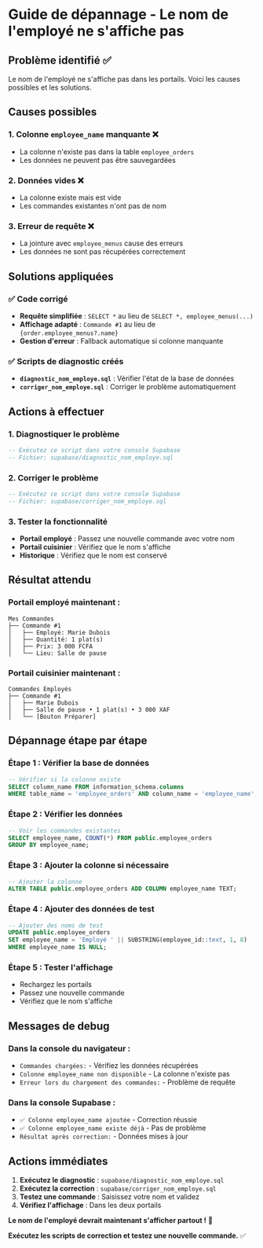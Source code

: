 # Guide de dépannage - Le nom de l'employé ne s'affiche pas

## Problème identifié ✅

Le nom de l'employé ne s'affiche pas dans les portails. Voici les causes possibles et les solutions.

## Causes possibles

### 1. **Colonne `employee_name` manquante** ❌
- La colonne n'existe pas dans la table `employee_orders`
- Les données ne peuvent pas être sauvegardées

### 2. **Données vides** ❌
- La colonne existe mais est vide
- Les commandes existantes n'ont pas de nom

### 3. **Erreur de requête** ❌
- La jointure avec `employee_menus` cause des erreurs
- Les données ne sont pas récupérées correctement

## Solutions appliquées

### ✅ Code corrigé
- **Requête simplifiée** : `SELECT *` au lieu de `SELECT *, employee_menus(...)`
- **Affichage adapté** : `Commande #1` au lieu de `{order.employee_menus?.name}`
- **Gestion d'erreur** : Fallback automatique si colonne manquante

### ✅ Scripts de diagnostic créés
- **`diagnostic_nom_employe.sql`** : Vérifier l'état de la base de données
- **`corriger_nom_employe.sql`** : Corriger le problème automatiquement

## Actions à effectuer

### 1. **Diagnostiquer le problème**
```sql
-- Exécutez ce script dans votre console Supabase
-- Fichier: supabase/diagnostic_nom_employe.sql
```

### 2. **Corriger le problème**
```sql
-- Exécutez ce script dans votre console Supabase
-- Fichier: supabase/corriger_nom_employe.sql
```

### 3. **Tester la fonctionnalité**
- **Portail employé** : Passez une nouvelle commande avec votre nom
- **Portail cuisinier** : Vérifiez que le nom s'affiche
- **Historique** : Vérifiez que le nom est conservé

## Résultat attendu

### **Portail employé maintenant :**
```
Mes Commandes
├── Commande #1
│   ├── Employé: Marie Dubois
│   ├── Quantité: 1 plat(s)
│   ├── Prix: 3 000 FCFA
│   └── Lieu: Salle de pause
```

### **Portail cuisinier maintenant :**
```
Commandes Employés
├── Commande #1
│   ├── Marie Dubois
│   ├── Salle de pause • 1 plat(s) • 3 000 XAF
│   └── [Bouton Préparer]
```

## Dépannage étape par étape

### **Étape 1 : Vérifier la base de données**
```sql
-- Vérifier si la colonne existe
SELECT column_name FROM information_schema.columns 
WHERE table_name = 'employee_orders' AND column_name = 'employee_name';
```

### **Étape 2 : Vérifier les données**
```sql
-- Voir les commandes existantes
SELECT employee_name, COUNT(*) FROM public.employee_orders 
GROUP BY employee_name;
```

### **Étape 3 : Ajouter la colonne si nécessaire**
```sql
-- Ajouter la colonne
ALTER TABLE public.employee_orders ADD COLUMN employee_name TEXT;
```

### **Étape 4 : Ajouter des données de test**
```sql
-- Ajouter des noms de test
UPDATE public.employee_orders 
SET employee_name = 'Employé ' || SUBSTRING(employee_id::text, 1, 8)
WHERE employee_name IS NULL;
```

### **Étape 5 : Tester l'affichage**
- Rechargez les portails
- Passez une nouvelle commande
- Vérifiez que le nom s'affiche

## Messages de debug

### **Dans la console du navigateur :**
- `Commandes chargées:` - Vérifiez les données récupérées
- `Colonne employee_name non disponible` - La colonne n'existe pas
- `Erreur lors du chargement des commandes:` - Problème de requête

### **Dans la console Supabase :**
- `✅ Colonne employee_name ajoutée` - Correction réussie
- `✅ Colonne employee_name existe déjà` - Pas de problème
- `Résultat après correction:` - Données mises à jour

## Actions immédiates

1. **Exécutez le diagnostic** : `supabase/diagnostic_nom_employe.sql`
2. **Exécutez la correction** : `supabase/corriger_nom_employe.sql`
3. **Testez une commande** : Saisissez votre nom et validez
4. **Vérifiez l'affichage** : Dans les deux portails

**Le nom de l'employé devrait maintenant s'afficher partout !** 🎉

**Exécutez les scripts de correction et testez une nouvelle commande.** ✅







